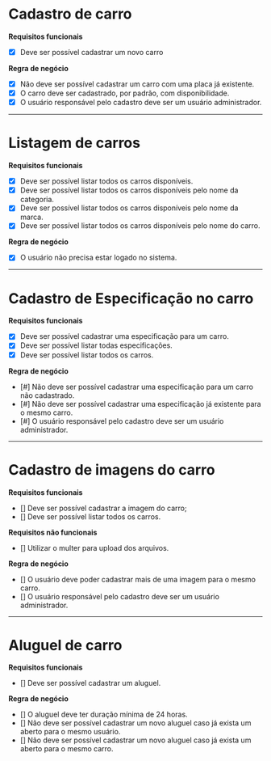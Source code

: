 # Cadastro de carro

**Requisitos funcionais**
- [X] Deve ser possível cadastrar um novo carro

**Regra de negócio**
- [X] Não deve ser possível cadastrar um carro com uma placa já existente.
- [X] O carro deve ser cadastrado, por padrão, com disponibilidade.
- [X] O usuário responsável pelo cadastro deve ser um usuário administrador.

--- 

# Listagem de carros

**Requisitos funcionais**
- [X] Deve ser possível listar todos os carros disponíveis.
- [X] Deve ser possível listar todos os carros disponíveis pelo nome da categoria.
- [X] Deve ser possível listar todos os carros disponíveis pelo nome da marca.
- [X] Deve ser possível listar todos os carros disponíveis pelo nome do carro.

**Regra de negócio**
- [X] O usuário não precisa estar logado no sistema.

___

# Cadastro de Especificação no carro

**Requisitos funcionais**
- [X] Deve ser possível cadastrar uma especificação para um carro.
- [X] Deve ser possível listar todas especificações.
- [X] Deve ser possível listar todos os carros.

**Regra de negócio**
- [#] Não deve ser possível cadastrar uma especificação para um carro não cadastrado.
- [#] Não deve ser possível cadastrar uma especificação já existente para o mesmo carro.
- [#] O usuário responsável pelo cadastro deve ser um usuário administrador.

___

# Cadastro de imagens do carro

**Requisitos funcionais**
- [] Deve ser possível cadastrar a imagem do carro;
- [] Deve ser possível listar todos os carros.

**Requisitos não funcionais**
- [] Utilizar o multer para upload dos arquivos.

**Regra de negócio**
- [] O usuário deve poder cadastrar mais de uma imagem para o mesmo carro.
- [] O usuário responsável pelo cadastro deve ser um usuário administrador.

___

# Aluguel de carro

**Requisitos funcionais**
- [] Deve ser possível cadastrar um aluguel.

**Regra de negócio**
- [] O aluguel deve ter duração mínima de 24 horas.
- [] Não deve ser possível cadastrar um novo aluguel caso já exista um aberto para o mesmo usuário.
- [] Não deve ser possível cadastrar um novo aluguel caso já exista um aberto para o mesmo carro.